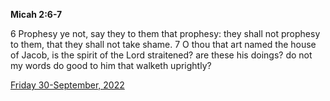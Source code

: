 **Micah 2:6-7**

6 Prophesy ye not, say they to them that prophesy: they shall not prophesy to them, that they shall not take shame. 7 O thou that art named the house of Jacob, is the spirit of the Lord straitened? are these his doings? do not my words do good to him that walketh uprightly?

[Friday 30-September, 2022](https://t.me/s/daily_scripture)

